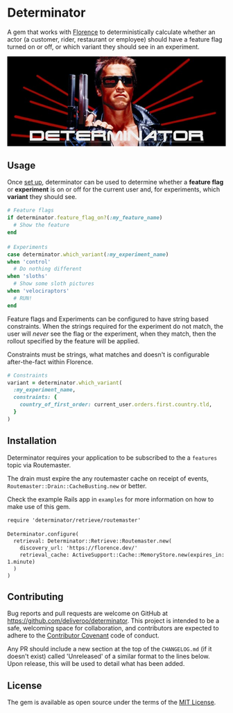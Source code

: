# Determinator

A gem that works with [Florence](https://github.com/deliveroo/actor-tracking) to deterministically calculate whether an actor (a customer, rider, restaurant or employee) should have a feature flag turned on or off, or which variant they should see in an experiment.

![Determinator](docs/img/determinator.jpg)

## Usage

Once [set up](#installation), determinator can be used to determine whether a **feature flag** or **experiment** is on or off for the current user and, for experiments, which **variant** they should see.

```ruby
# Feature flags
if determinator.feature_flag_on?(:my_feature_name)
  # Show the feature
end

# Experiments
case determinator.which_variant(:my_experiment_name)
when 'control'
  # Do nothing different
when 'sloths'
  # Show some sloth pictures
when 'velociraptors'
  # RUN!
end
```

Feature flags and Experiments can be configured to have string based constraints. When the strings required for the experiment do not match, the user will _never_ see the flag or the experiment, when they match, then the rollout specified by the feature will be applied.

Constraints must be strings, what matches and doesn't is configurable after-the-fact within Florence.

```ruby
# Constraints
variant = determinator.which_variant(
  :my_experiment_name,
  constraints: {
    country_of_first_order: current_user.orders.first.country.tld,
  }
)
```

## Installation

Determinator requires your application to be subscribed to the a `features` topic via Routemaster.

The drain must expire the any routemaster cache on receipt of events, `Routemaster::Drain::CacheBusting.new` or better.

Check the example Rails app in `examples` for more information on how to make use of this gem.

```
require 'determinator/retrieve/routemaster'

Determinator.configure(
  retrieval: Determinator::Retrieve::Routemaster.new(
    discovery_url: 'https://florence.dev/'
    retrieval_cache: ActiveSupport::Cache::MemoryStore.new(expires_in: 1.minute)
  )
)
```

## Contributing

Bug reports and pull requests are welcome on GitHub at https://github.com/deliveroo/determinator. This project is intended to be a safe, welcoming space for collaboration, and contributors are expected to adhere to the [Contributor Covenant](http://contributor-covenant.org) code of conduct.

Any PR should include a new section at the top of the `CHANGELOG.md` (if it doesn't exist) called 'Unreleased' of a similar format to the lines below. Upon release, this will be used to detail what has been added.

## License

The gem is available as open source under the terms of the [MIT License](http://opensource.org/licenses/MIT).

